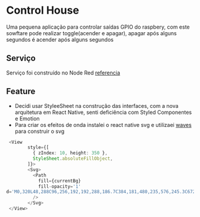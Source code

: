 # Control House
Uma pequena aplicação para controlar saídas GPIO do raspbery, com este sowftare pode realizar toggle(acender e apagar), apagar após alguns segundos é acender após alguns segundos

## Serviço
Serviço foi construído no Node Red [referencia](https://github.com/kenjimaeda54/control-house-node-red)

## Feature
- Decidi usar StyleeSheet na construção das interfaces, com a nova arquitetura em React Native, senti deficiência com Styled Componentes e Emotion
- Para criar os efeitos de onda instalei o react native svg e utilizaei [waves](https://getwaves.io/) para construir o svg

```typescript
 <View
        style={[
          { zIndex: 10, height: 350 },
          StyleSheet.absoluteFillObject,
        ]}>
        <Svg>
          <Path
            fill={currentBg}
            fill-opacity='1'
d='M0,320L48,288C96,256,192,192,288,186.7C384,181,480,235,576,245.3C672,256,768,224,864,176C960,128,1056,64,1152,37.3C1248,11,1344,21,1392,26.7L1440,32L1440,0L1392,0C1344,0,1248,0,1152,0C1056,0,960,0,864,0C768,0,672,0,576,0C480,0,384,0,288,0C192,0,96,0,48,0L0,0Z'
          />
        </Svg>
 </View>


```
